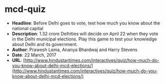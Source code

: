 # mcd-quiz

- **Headline**: Before Delhi goes to vote, test how much you know about the national capital
- **Description**: 1.32 crore Delhities will decide on April 22 when they vote in the Delhi municipal elections. Play this game to test your knowledge about Delhi and its government.
- **Author**: Prawesh Lama, Ananya Bhardwaj and Harry Stevens
- **Date**: 22 March, 2017
- **URL**: [http://www.hindustantimes.com/interactives/quiz/how-much-do-you-know-about-delhi-mcd-elections/](http://www.hindustantimes.com/interactives/quiz/how-much-do-you-know-about-delhi-mcd-elections/)